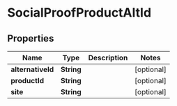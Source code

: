 # SocialProofProductAltId

## Properties
Name | Type | Description | Notes
------------ | ------------- | ------------- | -------------
**alternativeId** | **String** |  |  [optional]
**productId** | **String** |  |  [optional]
**site** | **String** |  |  [optional]
